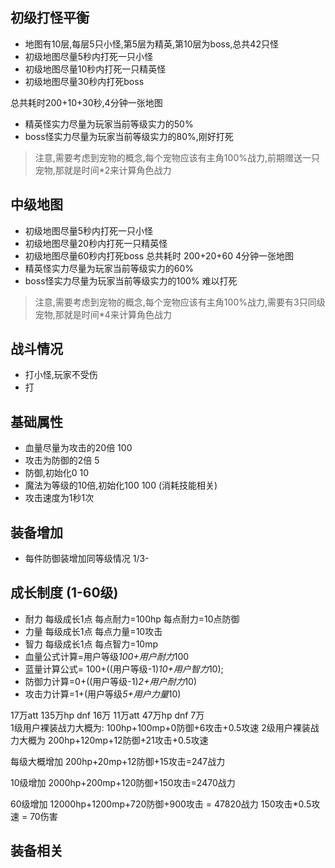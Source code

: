 ## 初级打怪平衡
- 地图有10层,每层5只小怪,第5层为精英,第10层为boss,总共42只怪
- 初级地图尽量5秒内打死一只小怪
- 初级地图尽量10秒内打死一只精英怪
- 初级地图尽量30秒内打死boss

总共耗时200+10+30秒,4分钟一张地图
- 精英怪实力尽量为玩家当前等级实力的50%
- boss怪实力尽量为玩家当前等级实力的80%,刚好打死

> 注意,需要考虑到宠物的概念,每个宠物应该有主角100%战力,前期赠送一只宠物,那就是时间*2来计算角色战力

## 中级地图
- 初级地图尽量5秒内打死一只小怪
- 初级地图尽量20秒内打死一只精英怪
- 初级地图尽量60秒内打死boss
总共耗时 200+20+60 4分钟一张地图
- 精英怪实力尽量为玩家当前等级实力的60%
- boss怪实力尽量为玩家当前等级实力的100% 难以打死
> 注意,需要考虑到宠物的概念,每个宠物应该有主角100%战力,需要有3只同级宠物,那就是时间*4来计算角色战力

## 战斗情况
- 打小怪,玩家不受伤
- 打

## 基础属性
- 血量尽量为攻击的20倍 100  
- 攻击为防御的2倍 5 
- 防御,初始化0   10
- 魔法为等级的10倍,初始化100 100 (消耗技能相关)
- 攻击速度为1秒1次 

## 装备增加
- 每件防御装增加同等级情况 1/3-


## 成长制度 (1-60级)

- 耐力 每级成长1点  每点耐力=100hp 每点耐力=10点防御
- 力量 每级成长1点  每点力量=10攻击
- 智力 每级成长1点  每点智力=10mp
- 血量公式计算=用户等级*100+用户耐力*100
- 蓝量计算公式= 100+((用户等级-1)*10+用户智力*10);
- 防御力计算=0+((用户等级-1)*2+用户耐力*10)
- 攻击力计算=1+(用户等级*5+用户力量*10)

17万att 135万hp dnf 16万
11万att 47万hp dnf 7万  
1级用户裸装战力大概为:
100hp+100mp+0防御+6攻击+0.5攻速
2级用户裸装战力大概为 
200hp+120mp+12防御+21攻击+0.5攻速

每级大概增加
200hp+20mp+12防御+15攻击=247战力

10级增加
2000hp+200mp+120防御+150攻击=2470战力

60级增加 
12000hp+1200mp+720防御+900攻击 = 47820战力
150攻击*0.5攻速 = 70伤害
## 装备相关
